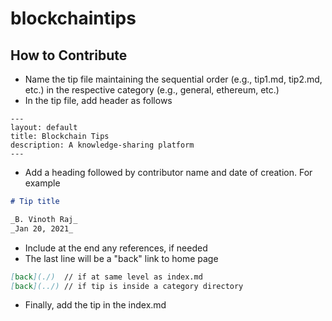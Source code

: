 # blockchaintips

## How to Contribute

- Name the tip file maintaining the sequential order (e.g., tip1.md, tip2.md, etc.) in the respective category (e.g., general, ethereum, etc.)
- In the tip file, add header as follows
```
---
layout: default
title: Blockchain Tips
description: A knowledge-sharing platform
---
```
- Add a heading followed by contributor name and date of creation. For example
```markdown
# Tip title  

_B. Vinoth Raj_
_Jan 20, 2021_
```
- Include at the end any references, if needed
- The last line will be a "back" link to home page
```markdown
[back](./)  // if at same level as index.md
[back](../) // if tip is inside a category directory
```
- Finally, add the tip in the index.md
